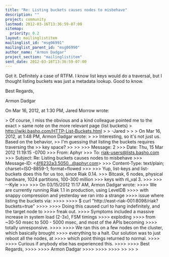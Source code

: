 ```yaml
---
title: "Re: Listing buckets causes nodes to misbehave"
description: ""
project: community
lastmod: 2012-03-16T13:36:59-07:00
sitemap:
  priority: 0.2
layout: mailinglistitem
mailinglist_id: "msg06991"
mailinglist_parent_id: "msg06990"
author_name: "Armon Dadgar"
project_section: "mailinglistitem"
sent_date: 2012-03-16T13:36:59-07:00
---
```



Got it. Definitely a case of RTFM. I know list keys would do a traversal,
but I thought listing buckets was just a metadata lookup. Good to know.

Best Regards,

Armon Dadgar

On Mar 16, 2012, at 1:30 PM, Jared Morrow wrote:

&gt; Of course, I miss the obvious and a kind colleague pointed me to the exact 
&gt; same note on the more relevant page (list buckets) 
&gt; http://wiki.basho.com/HTTP-List-Buckets.html
&gt; 
&gt; -Jared
&gt; 
&gt; 
&gt; On Mar 16, 2012, at 1:48 PM, Armon Dadgar wrote:
&gt; 
&gt;&gt; Interesting, so it's not just us. Based on the behavior,
&gt;&gt; I'm guessing that listing the buckets requires traversing the
&gt;&gt; key space?
&gt;&gt; 
&gt;&gt; 
&gt;&gt;&gt; Message: 2
&gt;&gt;&gt; Date: Thu, 15 Mar 2012 11:19:15 -0700
&gt;&gt;&gt; From: Aphyr 
&gt;&gt;&gt; To: riak-users@lists.basho.com
&gt;&gt;&gt; Subject: Re: Listing buckets causes nodes to misbehave
&gt;&gt;&gt; Message-ID: &lt;4f6232a3.5050...@aphyr.com&gt;
&gt;&gt;&gt; Content-Type: text/plain; charset=ISO-8859-1; format=flowed
&gt;&gt;&gt; 
&gt;&gt;&gt; Yup, list-keys and list-buckets does this for us too, since Riak 0.14. 
&gt;&gt;&gt; Bitcask, 6 nodes, physical hardware, 1024 partitions, 100-300 million 
&gt;&gt;&gt; keys with n\\_val 3.
&gt;&gt;&gt; 
&gt;&gt;&gt; --Kyle
&gt;&gt;&gt; 
&gt;&gt;&gt; On 03/15/2012 11:17 AM, Armon Dadgar wrote:
&gt;&gt;&gt;&gt; We are currently running Riak 1.1 in production, using LevelDB
&gt;&gt;&gt;&gt; with snappy compression and yesterday we ran into a strange
&gt;&gt;&gt;&gt; issue where listing the buckets via:
&gt;&gt;&gt;&gt; 
&gt;&gt;&gt;&gt; $ curl "http://east-riak-001:8098/riak?buckets=true"
&gt;&gt;&gt;&gt; 
&gt;&gt;&gt;&gt; Doing this caused curl to hang indefinitely, and the target node to
&gt;&gt;&gt;&gt; freak out.
&gt;&gt;&gt;&gt; Symptoms included a massive increase in system load (2-3x), FSM timings
&gt;&gt;&gt;&gt; exploding
&gt;&gt;&gt;&gt; from ~30-50 msec to 500 - 5000 msec, and most of the APIs becoming
&gt;&gt;&gt;&gt; totally unresponsive.
&gt;&gt;&gt;&gt; 
&gt;&gt;&gt;&gt; We ran this on a few nodes on the cluster, which basically brought
&gt;&gt;&gt;&gt; everything to a halt. Our solution was to just reboot all the nodes, at
&gt;&gt;&gt;&gt; which point things returned to normal.
&gt;&gt;&gt;&gt; 
&gt;&gt;&gt;&gt; Curious if anybody else has experienced this.
&gt;&gt;&gt;&gt; 
&gt;&gt;&gt;&gt; Best Regards,
&gt;&gt;&gt;&gt; 
&gt;&gt;&gt;&gt; Armon Dadgar
&gt;&gt;&gt;&gt; 
&gt;&gt;&gt;&gt; 
&gt;&gt;&gt;&gt; 
&gt;&gt; 
&gt;&gt; 
&gt; 

